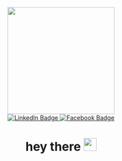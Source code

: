 <div id="header" align="center">
  <img src= "https://media.giphy.com/media/KeilH5rA1p7k8gTaq6/giphy.gif" width="250"/>
</div>
<div id="badges" align="center">
  <a href="https://www.linkedin.com/in/valerii-burachenko-328b411b8/">
    <img src="https://img.shields.io/badge/LinkedIn-blue?style=for-the-badge&logo=linkedin&logoColor=white" alt="LinkedIn Badge"/>
  </a>
  <a href="https://www.facebook.com/valera.burachenko">
    <img src="https://img.shields.io/badge/-Facebook-blue?logo=facebook&logoColor=white&style=for-the-badge" alt="Facebook Badge"/>
  </a>
</div>
<div id ="badges" align="center">
<img src="https://komarev.com/ghpvc/?username=valeriibura&style=flat-square&color=blue" alt=""/>
</div>  
<h1 align="center">
  hey there
  <img src="https://media.giphy.com/media/hvRJCLFzcasrR4ia7z/giphy.gif" width="30px"/>
</h1>
